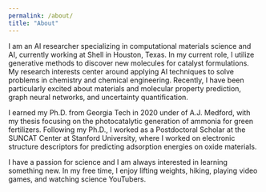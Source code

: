 ```yaml
---
permalink: /about/
title: "About"
---
```


I am an AI researcher specializing in computational materials science and AI, currently working at Shell in Houston, Texas. In my current role, I utilize generative methods to discover new molecules for catalyst formulations. My research interests center around applying AI techniques to solve problems in chemistry and chemical engineering. Recently, I have been particularly excited about materials and molecular property prediction, graph neural networks, and uncertainty quantification.

I earned my Ph.D. from Georgia Tech in 2020 under of A.J. Medford, with my thesis focusing on the photocatalytic generation of ammonia for green fertilizers. Following my Ph.D., I worked as a Postdoctoral Scholar at the SUNCAT Center at Stanford University, where I worked on electronic structure descriptors for predicting adsorption energies on oxide materials.

I have a passion for science and I am always interested in learning something new. In my free time, I enjoy lifting weights, hiking, playing video games, and watching science YouTubers.
